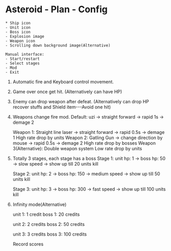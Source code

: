 # Asteroid - Plan - Config

	
	
	* Ship icon
	- Unit icon
	- Boss icon
	- Explosion image
	- Weapon icon
	- Scrolling down background image(Alternative)

	Manual interface:
	- Start/restart
	- Select stages
	- Mod
	- Exit

1. Automatic fire and Keyboard control movement.
	
	
2. Game over once get hit. (Alternatively can have HP)


3. Enemy can drop weapon after defeat. (Alternatively can drop HP recover stuffs and Shield item---Avoid one hit)


4. Weapons change fire mod.
	Default: uzi -> straight forward -> rapid 1s -> demage 2

	Weapon 1:
		Straight line laser -> straight forward -> rapid 0.5s -> demage 1
		High rate drop by units
	Weapon 2:
		Gatling Gun -> change direction by mouse -> rapid 0.5s -> demage 2
		High rate drop by bosses
	Weapon 3(Alternative):
		Double weapon system
		Low rate drop by units


5. Totally 3 stages, each stage has a boss
	Stage 1:
		unit hp: 1 -> boss hp: 50 -> slow speed -> show up till 20 units kill

	Stage 2:
		unit hp: 2 -> boss hp: 150 -> medium speed -> show up till 50 units kill

	Stage 3:
		unit hp: 3 -> boss hp: 300 -> fast speed -> show up till 100 units kill


6. Infinity mode(Alternative)

	unit 1: 1 credit
	boss 1: 20 credits

	unit 2: 2 credits
	boss 2: 50 credits

	unit 3: 3 credits
	boss 3: 100 credits


	Record scores
